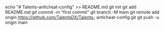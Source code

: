 echo "# Talents-anticheat-config" >> README.md 
git init 
git add README.md 
git commit -m "first commit" 
git branch -M main 
git remote add origin https://github.com/TalentsDX/Talents- anticheat-config.git
 git push -u origin main
